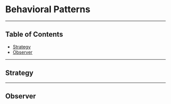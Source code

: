 # Behavioral Patterns

---

## Table of Contents

- [Strategy](#strategy)
- [Observer](#observer)

---

## Strategy

---

## Observer
